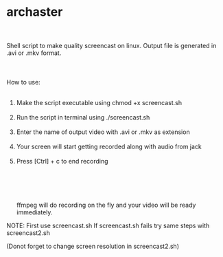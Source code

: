 archaster
=========
<br></br>
Shell script to make quality screencast on linux. 
Output file is generated in .avi or .mkv format.
<br></br><br></br>
How to use:<br></br>
1. Make the script executable using chmod +x screencast.sh<br></br>
2. Run the script in terminal using ./screencast.sh<br></br>
3. Enter the name of output video with .avi or .mkv as extension<br></br>
4. Your screen will start getting recorded along with audio from jack<br></br>
5. Press [Ctrl] + c to end recording<br></br>
<br></br><br></br>
ffmpeg will do recording on the fly and your video will be ready immediately.


NOTE: First use screencast.sh
If screencast.sh fails try same steps with screencast2.sh

(Donot forget to change screen resolution in screencast2.sh)
